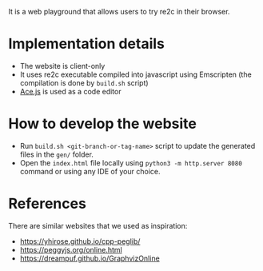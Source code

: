 It is a web playground that allows users to try re2c in their browser.

# Implementation details
* The website is client-only
* It uses re2c executable compiled into javascript using Emscripten (the compilation is done by `build.sh` script)
* [Ace.js](https://ace.c9.io/) is used as a code editor

# How to develop the website
* Run `build.sh <git-branch-or-tag-name>` script to update the generated files in the `gen/` folder.
* Open the `index.html` file locally using `python3 -m http.server 8080` command or using any IDE of your choice.

# References
There are similar websites that we used as inspiration:
* https://yhirose.github.io/cpp-peglib/
* https://peggyjs.org/online.html
* https://dreampuf.github.io/GraphvizOnline
